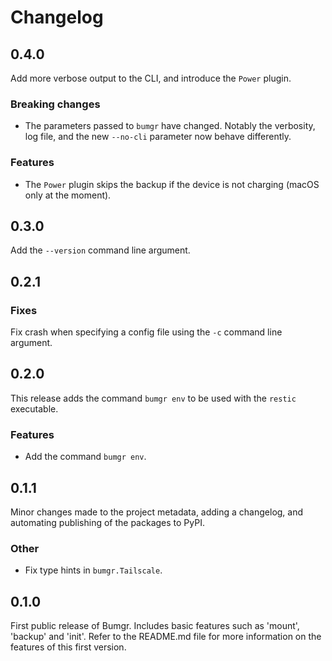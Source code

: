 # Changelog

## 0.4.0

Add more verbose output to the CLI, and introduce the `Power` plugin.

### Breaking changes
- The parameters passed to `bumgr` have changed. Notably the verbosity,
log file, and the new `--no-cli` parameter now behave differently.

### Features
- The `Power` plugin skips the backup if the device is not charging
(macOS only at the moment).

## 0.3.0

Add the `--version` command line argument.

## 0.2.1

### Fixes

Fix crash when specifying a config file using the `-c` command line
argument.

## 0.2.0

This release adds the command `bumgr env` to be used with the `restic`
executable.

### Features
- Add the command `bumgr env`.

## 0.1.1

Minor changes made to the project metadata, adding a changelog, and
automating publishing of the packages to PyPI.

### Other
- Fix type hints in `bumgr.Tailscale`.

## 0.1.0

First public release of Bumgr. Includes basic features such as 'mount', 'backup'
and 'init'. Refer to the README.md file for more information on the features
of this first version.
